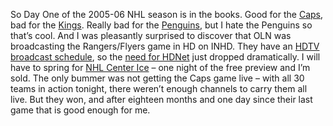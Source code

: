 So Day One of the 2005-06 NHL season is in the books. Good for the
[Caps](http://sports.espn.go.com/nhl/recap?gameId=251005023), bad for
the [Kings](http://sports.espn.go.com/nhl/recap?gameId=251005009).
Really bad for the
[Penguins](http://sports.espn.go.com/nhl/recap?gameId=251005011), but I
hate the Penguins so that’s cool. And I was pleasantly surprised to
discover that OLN was broadcasting the Rangers/Flyers game in HD on
INHD. They have an [HDTV broadcast
schedule](http://oln.dayport.com/nw/article/view/1377/?tf=NHLArticleWrapper.tpl),
so the [need for
HDNet](http://devhawk.net/2005/10/04/The+NHL+In+Outlook+.aspx) just
dropped dramatically. I will have to spring for [NHL Center
Ice](http://www.indemand.com/sports/nhl2005/index.jsp) – one night of
the free preview and I’m sold. The only bummer was not getting the Caps
game live – with all 30 teams in action tonight, there weren’t enough
channels to carry them all live. But they won, and after eighteen months
and one day since their last game that is good enough for me.
